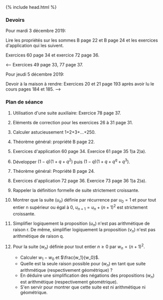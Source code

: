 {% include head.html %}

### Devoirs

Pour mardi 3 décembre 2019: 

Lire les propriétés sur les sommes B page 22 et B page 24 et les exercices d'application qui les suivent.

Exercices 60 page 34 et exercice 72 page 36.

<-- Exercices 49 page 33, 77 page 37.

Pour jeudi 5 décembre 2019: 

Devoir à la maison à rendre: Exercices 20 et 21 page 193 après avoir lu le cours pages 184 et 185.
-->

### Plan de séance

1. Utilisation d'une suite auxiliaire: Exercice 78 page 37.

1. Eléments de correction pour les exercices 26 à 31 page 31.

1. Calculer astucieusement 1+2+3+...+250.

1. Théorème général: propriété B page 22.

1. Exercices d'application 60 page 34. Exercice 61 page 35 1)a 2)a).

1. Développer $(1-q)(1+q+q^2)$ puis $(1-q)(1+q+q^q+q^3)$.

1. Théorème général: Propriété B page 24.

1. Exercices d'application 72 page 36. Exercice 73 page 36 1)a 2)a).

1. Rappeler la définition formelle de suite strictement croissante.

1. Montrer que la suite $(u_n)$ définie par récurrence par $u_0=1$ et pour tout entier n supérieur ou égal à 0, $u_{n+1}= u_n+(n+1)^2$ est strictement croissante.

1. Simplifier logiquement la proposition $(u_n)$ n'est pas arithmétique de raison r. De même, simplifier logiquement la proposition $(v_n)$ n'est pas arithmétique de raison q.

1. Pour la suite $(w_n)$ définie pour tout entier $n \geq 0$ par $w_n=(n+1)^2$. 
   * Calculer $w_1-w_0$ et $\frac{w_1}{w_0}$.
   * Quelle est la seule raison possible pour $(w_n)$ en tant que suite arithmétique (respectivement géométrique) ?
   * En déduire une simplification des négations des propositions $(w_n)$ est arithmétique (respectivement géométrique).
   * S'en servir pour montrer que cette suite est ni arithmétique ni géométrique.
